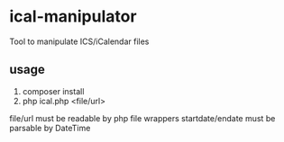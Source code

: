 # ical-manipulator
Tool to manipulate ICS/iCalendar files

## usage

1. composer install
2. php ical.php <file/url> <startdate> <enddate>

file/url must be readable by php file wrappers
startdate/endate must be parsable by DateTime

